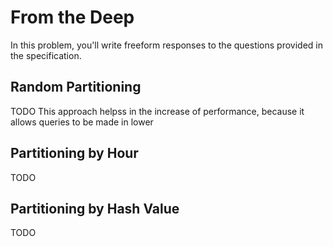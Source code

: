 # From the Deep

In this problem, you'll write freeform responses to the questions provided in the specification.

## Random Partitioning

TODO This approach helpss in the increase of performance, because it allows queries to be made in lower 

## Partitioning by Hour

TODO

## Partitioning by Hash Value

TODO
